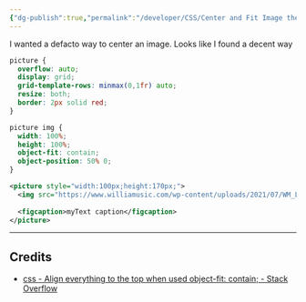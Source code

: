 ```yaml
---
{"dg-publish":true,"permalink":"/developer/CSS/Center and Fit Image the Right Way/"}
---
```



I wanted a defacto way to center an image. Looks like I found a decent way

```css
picture {
  overflow: auto;
  display: grid;
  grid-template-rows: minmax(0,1fr) auto;
  resize: both;
  border: 2px solid red;
}

picture img {
  width: 100%;
  height: 100%;
  object-fit: contain;
  object-position: 50% 0;
}
```

```xml
<picture style="width:100px;height:170px;">
  <img src="https://www.williamusic.com/wp-content/uploads/2021/07/WM_Logo4.png">
  
  <figcaption>myText caption</figcaption>
</picture>
```

---
## Credits
- [css - Align everything to the top when used object-fit: contain; - Stack Overflow](https://stackoverflow.com/questions/72429105/align-everything-to-the-top-when-used-object-fit-contain)